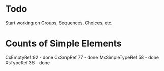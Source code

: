 Todo
====
Start working on Groups, Sequences, Choices, etc.

Counts of Simple Elements
=========================
CxEmptyRef 92 - done
CxSmpRef 77 - done
MxSimpleTypeRef 58 - done
XsTypeRef 36 - done